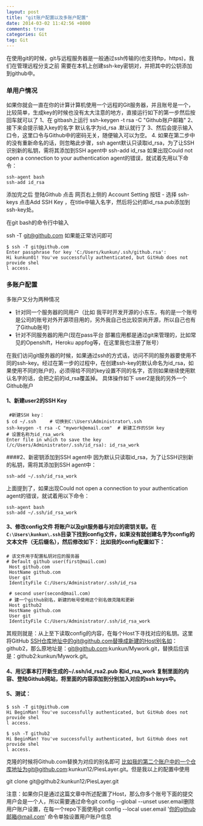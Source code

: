 ```yaml
---
layout: post
title: "git账户配置以及多账户配置"
date: 2014-03-02 11:42:56 +0800
comments: true
categories: Git
tag: Git
---
```

在使用git的时候，git与远程服务器是一般通过ssh传输的(也支持ftp，https)，我们在管理远程分支之前 需要在本机上创建ssh-key密钥对，并把其中的公钥添加到github中。

### 单用户情况
如果你就会一直在你的计算计算机使用一个远程的Git服务器，并且账号是一个，比较简单，生成key的时候也没有太大注意的地方，直接运行如下的第一步然后按回车就可以了
  1、在 gitbash上运行  ssh-keygen -t  rsa  -C  "Github账户邮箱"
  2、接下来会提示输入key的名字 默认名字为id_rsa .默认就行了
  3、然后会提示输入口令，这里口令与Github中的密码无关，随便输入可以为空。
  4. 如果在第二步中的没有重新命名的话，则忽略此步骤，ssh agent默认只读取id_rsa，为了让SSH识别新的私钥，需将其添加到SSH agent中 
    ssh-add id_rsa
如果出现Could not open a connection to your authentication agent的错误，就试着先用以下命令：

	ssh-agent bash
	ssh-add id_rsa
添加完之后 登陆Github   点击 网页右上侧的 Account Setting 按钮 - 选择 ssh-keys  点击Add SSH Key  ，在title中输入名字，然后将公约即id_rsa.pub添加到ssh-key处。

在git bash的命令行中输入 

ssh -T git@github.com 如果能正常访问即可

	$ ssh -T git@github.com
	Enter passphrase for key 'C:/Users/kunkun/.ssh/github.rsa':
	Hi kunkun01! You've successfully authenticated, but GitHub does not provide shel
	l access.

### 多账户配置

 多账户又分为两种情况  

 * 针对同一个服务器的同用户（比如 我平时开发开源的小东东，有的是一个账号是公司的账号对外开源项目用的，另外我自己也比较崇尚开源，所以自己也有了Github账号)
 * 针对不同服务器的用户(现在pass平台 部署应用都是通过git来管理的，比如常见的Openshift，Heroku appfog等，在这里我也注册了账号）

 在我们访问git服务器的时候，如果通过ssh的方式话，访问不同的服务器要使用不同的ssh-key。经过在第一步的过程中，在创建ssh-key的默认命名为id_rsa，如果使用不同的账户的，必须得给不同的key设置不同的名字，否则如果继续使用默认名字的话，会把之前的id_rsa覆盖掉。
 具体操作如下 user2是我的另外一个Github账户
#### 1、新建user2的SSH Key
	 #新建SSH key：
	$ cd ~/.ssh     # 切换到C:\Users\Administrator\.ssh
	ssh-keygen -t rsa -C "mywork@email.com"  # 新建工作的SSH key
	# 设置名称为id_rsa_work
	Enter file in which to save the key (/c/Users/Administrator/.ssh/id_rsa): id_rsa_work  
####2、新密钥添加到SSH agent中
因为默认只读取id_rsa，为了让SSH识别新的私钥，需将其添加到SSH agent中：

	ssh-add ~/.ssh/id_rsa_work
上面提到了，如果出现Could not open a connection to your authentication agent的错误，就试着用以下命令：

	ssh-agent bash
	ssh-add ~/.ssh/id_rsa_work
#### 3、修改config文件 将账户以及git服务器与对应的密钥关联。在`C:\Users\kunkun\.ssh`目录下找到config文件，如果没有就创建名字为config的文本文件（无后缀名），然后修改如下： 比如我的config配置如下：

	# 该文件用于配置私钥对应的服务器
	# Default github user(first@mail.com)
	 Host github.com
	 HostName github.com
	 User git
	 IdentityFile C:/Users/Administrator/.ssh/id_rsa

	 # second user(second@mail.com)
	 # 建一个github别名，新建的帐号使用这个别名做克隆和更新
	 Host github2
	 HostName github.com
	 User git
	 IdentityFile C:/Users/Administrator/.ssh/id_rsa_work
其规则就是：从上至下读取config的内容，在每个Host下寻找对应的私钥。这里将GitHub SSH仓库地址中的git@github.com替换成新建的Host别名如：github2，那么原地址是：git@github.com:kunkun/Mywork.git，替换后应该是：github2:kunkun/Mywork.git。

#### 4、用记事本打开新生成的~/.ssh/id_rsa2.pub 和id_rsa_work 复制里面的内容、登陆Github网站，将里面的内容添加到分别加入对应的ssh keys中。

#### 5、测试：
	
	$ ssh -T git@github.com
	Hi BeginMan! You've successfully authenticated, but GitHub does not provide shel
	l access.

	$ ssh -T github2
	Hi BeginMan! You've successfully authenticated, but GitHub does not provide shel
	l access.


克隆的时候将Github.com替换为对应的别名即可
比如我的第二个账户中的一个仓库地址为git@github.com:kunkun12/PiesLayer.git。但是我以上的配置中使用

 git clone git@github2:kunkun12/PiesLayer.git


 注意：如果你只是通过这篇文章中所述配置了Host，那么你多个账号下面的提交用户会是一个人，所以需要通过命令git config --global --unset user.email删除用户账户设置，在每一个repo下面使用git config --local user.email '你的github邮箱@mail.com' 命令单独设置用户账户信息
